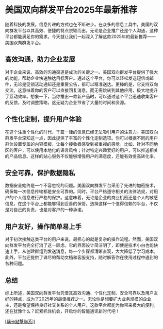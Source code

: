# 美国双向群发平台2025年最新推荐

随着科技的发展，信息传递的方式也在不断进步。在众多的信息工具中，美国的双向群发平台以其高效、便捷的特点脱颖而出。无论是企业推广还是个人沟通，这种平台都能满足你的需求。今天就让我们一起深入了解这款2025年的最新推荐——美国双向群发平台。

## 高效沟通，助力企业发展

对于企业来说，高效的沟通渠道是成功的关键之一。美国双向群发平台提供了强大的功能，帮助企业快速触达目标客户。通过这个平台，你可以轻松发送短信或邮件，无论是促销活动通知还是重要公告，都可以精准送达。更棒的是，它支持双向交流，这意味着你的客户可以直接回复消息，而无需跳转到其他应用，极大地提升了互动效率。想象一下，当你推出一款新产品时，可以通过这个平台迅速收集客户的反馈，及时调整策略，这无疑为企业节省了大量的时间和资源。

## 个性化定制，提升用户体验

在这个注重个性化的时代，千篇一律的信息已经无法吸引用户的注意力。美国双向群发平台深知这一点，因此提供了丰富的个性化定制选项。你可以根据不同的用户群体设置专属的内容模板，让每个接收者感受到被重视的感觉。比如，针对不同地区的客户，可以使用本地化的语言风格；针对特定兴趣爱好的用户，可以推送相关的产品信息。这样的贴心服务不仅能够增强用户的满意度，还能有效提高转化率。

## 安全可靠，保护数据隐私

数据安全始终是一个不容忽视的问题。美国双向群发平台采用了先进的加密技术，确保每一次信息传输都是安全可靠的。同时，平台严格遵守相关的法律法规，对用户的个人信息进行严格的保护。这意味着，无论是企业的商业机密还是个人的敏感信息，在这个平台上都能够得到妥善的保管。选择这样一个值得信赖的平台，不仅是对自己的负责，也是对客户的一种承诺。

## 用户友好，操作简单易上手

对于初次接触这类平台的用户来说，最担心的就是复杂的操作流程。然而，美国双向群发平台完全打消了这一顾虑。它的界面设计简洁明了，即使是技术小白也能快速上手。从创建群组到发送消息，每一个步骤都清晰直观，大大降低了学习成本。此外，平台还提供了详尽的帮助文档和客服支持，随时解答你在使用过程中遇到的各种问题。

## 总结

综上所述，美国双向群发平台凭借其高效沟通、个性化定制、安全可靠以及用户友好的特点，成为了2025年的最佳推荐之一。无论你是想要扩大业务规模的企业主，还是希望保持良好社交关系的个人用户，这款平台都能为你带来极大的便利。还在犹豫什么？赶紧抓住机会，开启你的智能通讯新时代吧！

[[購卡點擊聯系](https://t.me/s/SXDXQF)]]